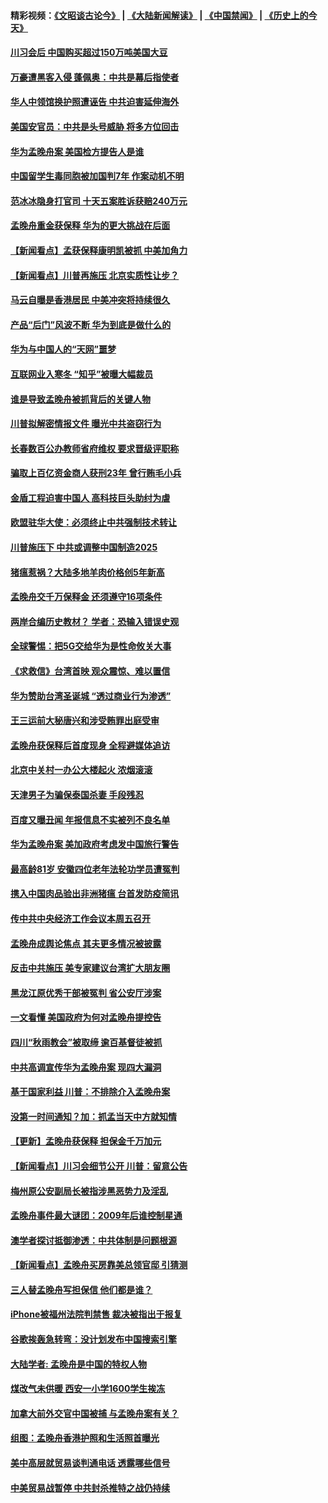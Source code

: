 #### 精彩视频：[《文昭谈古论今》](https://github.com/gfw-breaker/wenzhao/blob/master/README.md?t=12130331) | [《大陆新闻解读》](https://github.com/gfw-breaker/ntdtv-comedy/blob/master/README.md?t=12130331) | [《中国禁闻》](https://github.com/gfw-breaker/ntdtv-news/blob/master/README.md?t=12130331) | [《历史上的今天》](https://github.com/gfw-breaker/today-in-history/blob/master/README.md?t=12130331) 

#### [川习会后 中国购买超过150万吨美国大豆](../pages/nsc413/n10906996.md?t=12130331) 

#### [万豪遭黑客入侵 蓬佩奥：中共是幕后指使者](../pages/nsc413/n10907374.md?t=12130331) 

#### [华人中领馆换护照遭诬告 中共迫害延伸海外](../pages/nsc413/n10907364.md?t=12130331) 

#### [美国安官员：中共是头号威胁 将多方位回击](../pages/nsc413/n10907199.md?t=12130331) 

#### [华为孟晚舟案 美国检方提告人是谁](../pages/nsc413/n10907015.md?t=12130331) 

#### [中国留学生毒同胞被加国判7年 作案动机不明](../pages/nsc413/n10907033.md?t=12130331) 

#### [范冰冰隐身打官司 十天五案胜诉获赔240万元](../pages/nsc413/n10906817.md?t=12130331) 

#### [孟晚舟重金获保释 华为的更大挑战在后面](../pages/nsc413/n10902085.md?t=12130331) 

#### [【新闻看点】孟获保释康明凯被抓 中美加角力](../pages/nsc413/n10906832.md?t=12130331) 

#### [【新闻看点】川普再施压 北京实质性让步？](../pages/nsc413/n10906802.md?t=12130331) 

#### [马云自曝是香港居民 中美冲突将持续很久](../pages/nsc413/n10906846.md?t=12130331) 

#### [产品“后门”风波不断 华为到底是做什么的](../pages/nsc413/n10906964.md?t=12130331) 

#### [华为与中国人的“天网”噩梦](../pages/nsc413/n10906884.md?t=12130331) 

#### [互联网业入寒冬 “知乎”被曝大幅裁员](../pages/nsc413/n10906858.md?t=12130331) 

#### [谁是导致孟晚舟被抓背后的关键人物](../pages/nsc413/n10906787.md?t=12130331) 

#### [川普拟解密情报文件 曝光中共盗窃行为](../pages/nsc413/n10906855.md?t=12130331) 

#### [长春数百公办教师省府维权 要求晋级评职称](../pages/nsc413/n10906673.md?t=12130331) 

#### [骗取上百亿资金商人获刑23年 曾行贿毛小兵](../pages/nsc413/n10906693.md?t=12130331) 

#### [金盾工程迫害中国人 高科技巨头助纣为虐](../pages/nsc413/n10906636.md?t=12130331) 

#### [欧盟驻华大使：必须终止中共强制技术转让](../pages/nsc413/n10906425.md?t=12130331) 

#### [川普施压下 中共或调整中国制造2025](../pages/nsc413/n10906669.md?t=12130331) 

#### [猪瘟惹祸？大陆多地羊肉价格创5年新高](../pages/nsc413/n10906686.md?t=12130331) 

#### [孟晚舟交千万保释金 还须遵守16项条件](../pages/nsc413/n10906576.md?t=12130331) 

#### [两岸合编历史教材？ 学者：恐输入错误史观](../pages/nsc413/n10906254.md?t=12130331) 

#### [全球警惕：把5G交给华为是性命攸关大事](../pages/nsc413/n10906129.md?t=12130331) 

#### [《求救信》台湾首映 观众震惊、难以置信](../pages/nsc413/n10906553.md?t=12130331) 


#### [华为赞助台湾圣诞城 “透过商业行为渗透”](../pages/nsc413/n10906214.md?t=12130331) 

#### [王三运前大秘唐兴和涉受贿罪出庭受审](../pages/nsc413/n10905996.md?t=12130331) 

#### [孟晚舟获保释后首度现身 全程避媒体追访](../pages/nsc413/n10906179.md?t=12130331) 

#### [北京中关村一办公大楼起火 浓烟滚滚](../pages/nsc413/n10905577.md?t=12130331) 

#### [天津男子为骗保泰国杀妻 手段残忍](../pages/nsc413/n10905523.md?t=12130331) 

#### [百度又曝丑闻 年报信息不实被列不良名单](../pages/nsc413/n10905376.md?t=12130331) 

#### [华为孟晚舟案 美加政府考虑发中国旅行警告](../pages/nsc413/n10905019.md?t=12130331) 

#### [最高龄81岁 安徽四位老年法轮功学员遭冤判](../pages/nsc413/n10904209.md?t=12130331) 

#### [携入中国肉品验出非洲猪瘟 台首发防疫简讯](../pages/nsc413/n10905342.md?t=12130331) 

#### [传中共中央经济工作会议本周五召开](../pages/nsc413/n10905150.md?t=12130331) 

#### [孟晚舟成舆论焦点 其夫更多情况被披露](../pages/nsc413/n10905145.md?t=12130331) 

#### [反击中共施压 美专家建议台湾扩大朋友圈](../pages/nsc413/n10905061.md?t=12130331) 

#### [黑龙江原优秀干部被冤判 省公安厅涉案](../pages/nsc413/n10904581.md?t=12130331) 

#### [一文看懂 美国政府为何对孟晚舟提控告](../pages/nsc413/n10904250.md?t=12130331) 

#### [四川“秋雨教会”被取缔 逾百基督徒被抓](../pages/nsc413/n10904594.md?t=12130331) 

#### [中共高调宣传华为孟晚舟案 现四大漏洞](../pages/nsc413/n10904788.md?t=12130331) 

#### [基于国家利益 川普：不排除介入孟晚舟案](../pages/nsc413/n10905006.md?t=12130331) 

#### [没第一时间通知？加：抓孟当天中方就知情](../pages/nsc413/n10904870.md?t=12130331) 

#### [【更新】孟晚舟获保释 担保金千万加元](../pages/nsc413/n10904401.md?t=12130331) 

#### [【新闻看点】川习会细节公开 川普：留意公告](../pages/nsc413/n10904509.md?t=12130331) 

#### [梅州原公安副局长被指涉黑恶势力及淫乱](../pages/nsc413/n10904778.md?t=12130331) 

#### [孟晚舟事件最大谜团：2009年后谁控制星通](../pages/nsc413/n10904127.md?t=12130331) 

#### [澳学者探讨抵御渗透：中共体制是问题根源](../pages/nsc413/n10903532.md?t=12130331) 

#### [【新闻看点】孟晚舟买房靠美总领官邸 引猜测](../pages/nsc413/n10904128.md?t=12130331) 

#### [三人替孟晚舟写担保信 他们都是谁？](../pages/nsc413/n10904499.md?t=12130331) 

#### [iPhone被福州法院判禁售 裁决被指出于报复](../pages/nsc413/n10904556.md?t=12130331) 

#### [谷歌挨轰急转弯：没计划发布中国搜索引擎](../pages/nsc413/n10904443.md?t=12130331) 

#### [大陆学者: 孟晚舟是中国的特权人物](../pages/nsc413/n10904244.md?t=12130331) 

#### [煤改气未供暖 西安一小学1600学生挨冻](../pages/nsc413/n10904085.md?t=12130331) 

#### [加拿大前外交官中国被捕 与孟晚舟案有关？](../pages/nsc413/n10904151.md?t=12130331) 

#### [组图：孟晚舟香港护照和生活照首曝光](../pages/nsc413/n10904351.md?t=12130331) 

#### [美中高层就贸易谈判通电话 透露哪些信号](../pages/nsc413/n10904135.md?t=12130331) 

#### [中美贸易战暂停 中共封杀推特之战仍持续](../pages/nsc413/n10904201.md?t=12130331) 

